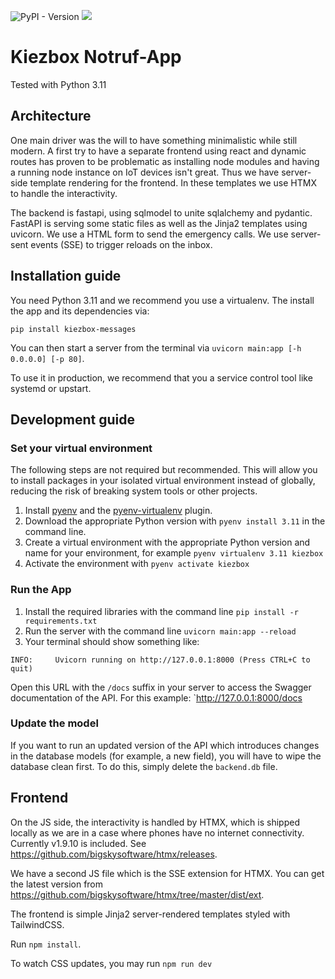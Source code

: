 ![PyPI - Version](https://img.shields.io/pypi/v/kiezbox-messages)
![](https://img.shields.io/badge/Built%20with%20%E2%9D%A4%EF%B8%8F-at%20Technologiestiftung%20Berlin-blue)

# Kiezbox Notruf-App

Tested with Python 3.11

## Architecture

One main driver was the will to have something minimalistic while still modern.
A first try to have a separate frontend using react and dynamic routes has proven to be problematic
as installing node modules and having a running node instance on IoT devices isn't great.
Thus we have server-side template rendering for the frontend.
In these templates we use HTMX to handle the interactivity.

The backend is fastapi, using sqlmodel to unite sqlalchemy and pydantic. FastAPI is serving some static files as well as the Jinja2 templates using uvicorn. 
We use a HTML form to send the emergency calls.
We use server-sent events (SSE) to trigger reloads on the inbox.

## Installation guide

You need Python 3.11 and we recommend you use a virtualenv. The install the app and its dependencies via:

`pip install kiezbox-messages`

You can then start a server from the terminal via `uvicorn main:app [-h 0.0.0.0] [-p 80]`.

To use it in production, we recommend that you a service control tool like systemd or upstart.

## Development guide

### Set your virtual environment

The following steps are not required but recommended. This will allow you to install packages in your isolated virtual environment instead of globally, reducing the risk of breaking system tools or other projects.

1. Install [pyenv](https://github.com/pyenv/pyenv) and the [pyenv-virtualenv](https://github.com/pyenv/pyenv-virtualenv) plugin.
2. Download the appropriate Python version with `pyenv install 3.11` in the command line.
3. Create a virtual environment with the appropriate Python version and name for your environment, for example `pyenv virtualenv 3.11 kiezbox`
4. Activate the environment with `pyenv activate kiezbox`

### Run the App

1. Install the required libraries with the command line `pip install -r requirements.txt`
2. Run the server with the command line `uvicorn main:app --reload`
3. Your terminal should show something like: 

```
INFO:     Uvicorn running on http://127.0.0.1:8000 (Press CTRL+C to quit)
```

Open this URL with the `/docs` suffix in your server to access the Swagger documentation of the API. For this example: `http://127.0.0.1:8000/docs

### Update the model

If you want to run an updated version of the API which introduces changes in the database models (for example, a new field), you will have to wipe the database clean first. To do this, simply delete the `backend.db` file.

## Frontend

On the JS side, the interactivity is handled by HTMX, which is shipped locally as we are in a case where phones have no internet connectivity. Currently v1.9.10 is included. See https://github.com/bigskysoftware/htmx/releases.

We have a second JS file which is the SSE extension for HTMX. You can get the latest version from https://github.com/bigskysoftware/htmx/tree/master/dist/ext.

The frontend is simple Jinja2 server-rendered templates styled with TailwindCSS.

Run `npm install`.

To watch CSS updates, you may run `npm run dev`
